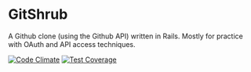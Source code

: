 # GitShrub

A Github clone (using the Github API) written in Rails. Mostly for practice with
OAuth and API access techniques. 

[![Code Climate](https://codeclimate.com/github/bermannoah/gitshrub/badges/gpa.svg)](https://codeclimate.com/github/bermannoah/gitshrub)
[![Test Coverage](https://codeclimate.com/github/bermannoah/gitshrub/badges/coverage.svg)](https://codeclimate.com/github/bermannoah/gitshrub/coverage)
